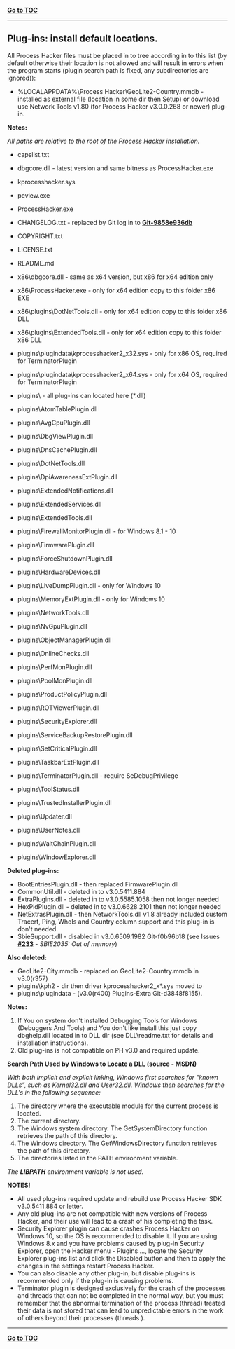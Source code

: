 [**Go to TOC**](https://github.com/VictorVG/PH/wiki)
***

## Plug-ins: install default locations.

All Process Hacker files must be placed in to tree according in to this list (by default otherwise their location is not allowed and will result in errors when the program starts (plugin search path is fixed, any subdirectories are ignored)):

* %LOCALAPPDATA%\Process Hacker\GeoLite2-Country.mmdb - installed as external file (location in some dir then Setup) or download use Network Tools v1.80 (for Process Hacker v3.0.0.268 or newer) plug-in.

**Notes:**

_All paths are relative to the root of the Process Hacker installation._

* capslist.txt
* dbgcore.dll - latest version and same bitness as ProcessHacker.exe
* kprocesshacker.sys
* peview.exe
* ProcessHacker.exe
* CHANGELOG.txt - replaced by Git log in to [**Git-9858e936db**](https://github.com/processhacker/processhacker/commit/9858e936dbafd740e0057a65a4e1b1057d865fd5)
* COPYRIGHT.txt
* LICENSE.txt
* README.md

* x86\dbgcore.dll - same as x64 version, but x86 for x64 edition only
* x86\ProcessHacker.exe - only for x64 edition copy to this folder x86 EXE
* x86\plugins\DotNetTools.dll - only for x64 edition copy to this folder x86 DLL
* x86\plugins\ExtendedTools.dll - only for x64 edition copy to this folder x86 DLL

* plugins\plugindata\kprocesshacker2_x32.sys - only for x86 OS, required for TerminatorPlugin
* plugins\plugindata\kprocesshacker2_x64.sys - only for x64 OS, required for TerminatorPlugin
* plugins\ - all plug-ins can located here (*.dll)

* plugins\AtomTablePlugin.dll
* plugins\AvgCpuPlugin.dll
* plugins\DbgViewPlugin.dll
* plugins\DnsCachePlugin.dll
* plugins\DotNetTools.dll
* plugins\DpiAwarenessExtPlugin.dll
* plugins\ExtendedNotifications.dll
* plugins\ExtendedServices.dll
* plugins\ExtendedTools.dll
* plugins\FirewallMonitorPlugin.dll - for Windows 8.1 - 10
* plugins\FirmwarePlugin.dll
* plugins\ForceShutdownPlugin.dll
* plugins\HardwareDevices.dll
* plugins\LiveDumpPlugin.dll - only for Windows 10
* plugins\MemoryExtPlugin.dll - only for Windows 10
* plugins\NetworkTools.dll
* plugins\NvGpuPlugin.dll
* plugins\ObjectManagerPlugin.dll
* plugins\OnlineChecks.dll
* plugins\PerfMonPlugin.dll
* plugins\PoolMonPlugin.dll
* plugins\ProductPolicyPlugin.dll
* plugins\ROTViewerPlugin.dll
* plugins\SecurityExplorer.dll
* plugins\ServiceBackupRestorePlugin.dll
* plugins\SetCriticalPlugin.dll
* plugins\TaskbarExtPlugin.dll
* plugins\TerminatorPlugin.dll - require SeDebugPrivilege
* plugins\ToolStatus.dll
* plugins\TrustedInstallerPlugin.dll
* plugins\Updater.dll
* plugins\UserNotes.dll
* plugins\WaitChainPlugin.dll
* plugins\WindowExplorer.dll

**Deleted plug-ins:**

* BootEntriesPlugin.dll - then replaced FirmwarePlugin.dll
* CommonUtil.dll - deleted in to v3.0.5411.884
* ExtraPlugins.dll - deleted in to v3.0.5585.1058 then not longer needed
* HexPidPlugin.dll - deleted in to v3.0.6628.2101 then not longer needed
* NetExtrasPlugin.dll - then NetworkTools.dll v1.8 already included custom Tracert, Ping, WhoIs and Country column support and this plug-in is don't needed.
* SbieSupport.dll - disabled in v3.0.6509.1982 Git-f0b96b18 (see Issues [**#233**](https://github.com/processhacker/processhacker/issues/233) - _SBIE2035: Out of memory_)

**Also deleted:**

* GeoLite2-City.mmdb - replaced on GeoLite2-Country.mmdb in v3.0(r357)
* plugins\kph2 - dir then driver kprocesshacker2_x*.sys moved to
* plugins\plugindata - (v3.0(r400) Plugins-Extra Git-d3848f8155).

**Notes:**

1. If You on system don't installed Debugging Tools for Windows (Debuggers And Tools) and You don't like install this just copy dbghelp.dll located in to DLL dir (see DLL\readme.txt for details and installation instructions).
2. Old plug-ins is not compatible on PH v3.0 and required update.

**Search Path Used by Windows to Locate a DLL (source - MSDN)**

_With both implicit and explicit linking, Windows first searches for "known DLLs", such as Kernel32.dll and User32.dll. Windows then searches for the DLL's in the following sequence:_

1. The directory where the executable module for the current process is located.
2. The current directory.
3. The Windows system directory. The GetSystemDirectory function retrieves the path of this directory.
4. The Windows directory. The GetWindowsDirectory function retrieves the path of this directory.
5. The directories listed in the PATH environment variable.

_The **LIBPATH** environment variable is not used._

**NOTES!**

* All used plug-ins required update and rebuild use Process Hacker SDK v3.0.5411.884 or letter.
* Any old plug-ins are not compatible with new versions of Process Hacker, and their use will lead to a crash of his completing the task.
* Security Explorer plugin can cause crashes Process Hacker on Windows 10, so the OS is recommended to disable it. If you are using Windows 8.x and you have problems caused by plug-in Security Explorer, open the Hacker menu - Plugins …, locate the Security Explorer plug-ins list and click the Disabled button and then to apply the changes in the settings restart Process Hacker.
* You can also disable any other plug-in, but disable plug-ins is recommended only if the plug-in is causing problems.
* Terminator plugin is designed exclusively for the crash of the processes and threads that can not be completed in the normal way, but you must remember that the abnormal termination of the process (thread) treated their data is not stored that can lead to unpredictable errors in the work of others beyond their processes (threads ).

***
[**Go to TOC**](https://github.com/VictorVG/PH/wiki)